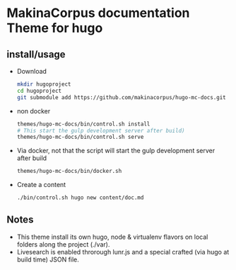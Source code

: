 # MakinaCorpus documentation Theme for hugo

## install/usage

- Download

    ```sh
    mkdir hugoproject
    cd hugoproject
    git submodule add https://github.com/makinacorpus/hugo-mc-docs.git themes/hugo-mc-docs
    ```
- non docker

    ```sh
    themes/hugo-mc-docs/bin/control.sh install
    # This start the gulp development server after build)
    themes/hugo-mc-docs/bin/control.sh serve
    ```

- Via docker, not that the script will start the gulp development server after build

    ```sh
    themes/hugo-mc-docs/bin/docker.sh
    ```
- Create a content

    ```sh
    ./bin/control.sh hugo new content/doc.md
    ```

## Notes
- This theme install its own hugo, node & virtualenv flavors
    on local folders along the project (./var).
- Livesearch is enabled throrough lunr.js and a special crafted (via hugo at build time) JSON file.
